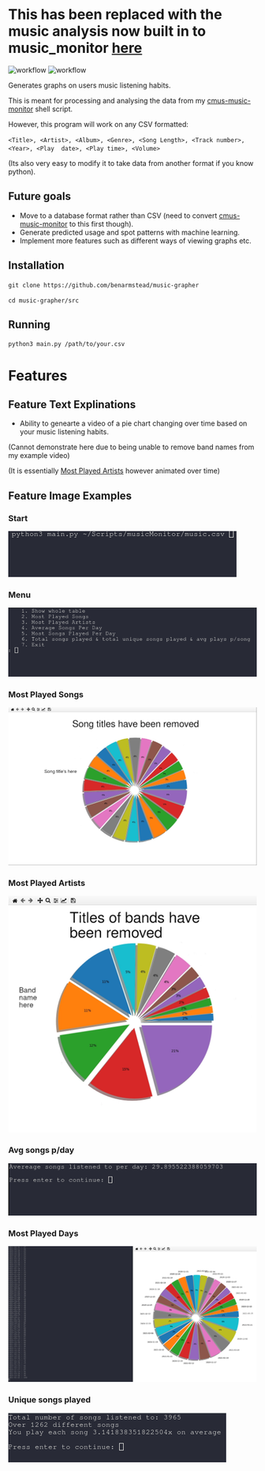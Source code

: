 # **This has been replaced with the music analysis now built in to music_monitor [here](https://github.com/benarmstead/music_monitor)**


![workflow](https://github.com/benarmstead/music-grapher/actions/workflows/python-package.yml/badge.svg)
![workflow](https://github.com/benarmstead/music-grapher/actions/workflows/codeql-analysis.yml/badge.svg)

Generates graphs on users music listening habits.

This is meant for processing and analysing the data from my [cmus-music-monitor](https://github.com/benarmstead/cmus-music-monitor) shell script.

However, this program will work on any CSV formatted:

`<Title>, <Artist>,	<Album>, <Genre>, <Song Length>, <Track number>,	<Year>,	<Play 
date>, <Play time>, <Volume>`

(Its also very easy to modify it to take data from another format if you know python).


## Future goals

- Move to a database format rather than CSV (need to convert [cmus-music-monitor](https://github.com/benarmstead/cmus-music-monitor) to this first though).
- Generate predicted usage and spot patterns with machine learning.
- Implement more features such as different ways of viewing graphs etc.

## Installation

`git clone https://github.com/benarmstead/music-grapher`

`cd music-grapher/src`

## Running

`python3 main.py /path/to/your.csv`

# Features

## Feature Text Explinations 
 - Ability to genearte a video of a pie chart changing over time based on your music listening habits. 

 (Cannot demonstrate here due to being unable to remove band names from my example video)
 
 (It is essentially [Most Played Artists](#most-played-artists) however animated over time)

## Feature Image Examples

### Start
![Start](https://raw.githubusercontent.com/benarmstead/music-grapher/main/README_images/start.webp)

### Menu
![Menu](https://raw.githubusercontent.com/benarmstead/music-grapher/main/README_images/menu.webp)

### Most Played Songs
![Most Played Songs](https://raw.githubusercontent.com/benarmstead/music-grapher/main/README_images/most_played_songs-c.webp)

### Most Played Artists
![Most Played Artists](https://raw.githubusercontent.com/benarmstead/music-grapher/main/README_images/most-played-artists-c.webp)

### Avg songs p/day
![Avg songs p/day](https://raw.githubusercontent.com/benarmstead/music-grapher/main/README_images/avg-songs-p-day.webp)

### Most Played Days
![Most Played Days](https://raw.githubusercontent.com/benarmstead/music-grapher/main/README_images/most-played-days.webp)

### Unique songs played
![Unique songs played](https://raw.githubusercontent.com/benarmstead/music-grapher/main/README_images/unique-songs-p-day.webp)
